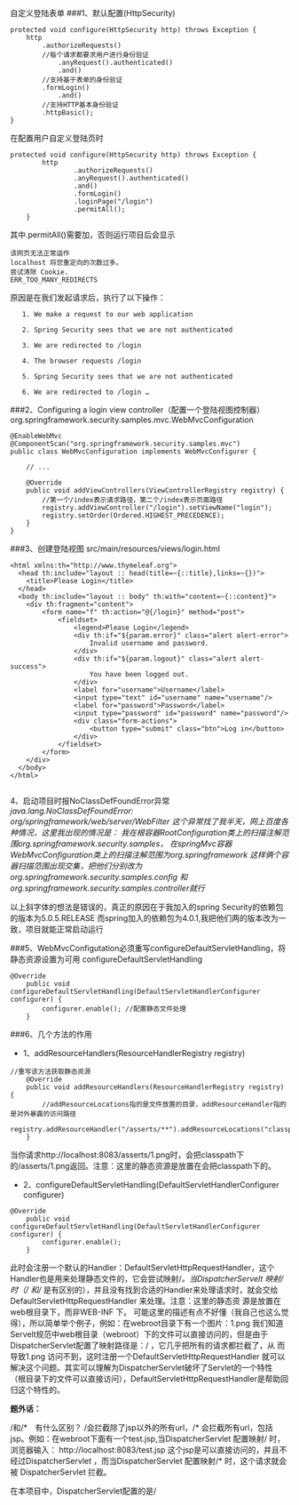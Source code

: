 自定义登陆表单
###1、默认配置(HttpSecurity)
```
protected void configure(HttpSecurity http) throws Exception {
    http
        .authorizeRequests()
        //每个请求都要求用户进行身份验证
            .anyRequest().authenticated() 
            .and()
        //支持基于表单的身份验证
        .formLogin()                      
            .and()
        //支持HTTP基本身份验证
        .httpBasic();                     
}
```
在配置用户自定义登陆页时
```
protected void configure(HttpSecurity http) throws Exception {
        http
                .authorizeRequests()
                .anyRequest().authenticated()
                .and()
                .formLogin()
                .loginPage("/login")
                .permitAll();
    }
```
其中.permitAll()需要加，否则运行项目后会显示
```
该网页无法正常运作
localhost 将您重定向的次数过多。
尝试清除 Cookie.
ERR_TOO_MANY_REDIRECTS
```
原因是在我们发起请求后，执行了以下操作：
```
   1. We make a request to our web application

   2. Spring Security sees that we are not authenticated

   3. We are redirected to /login

   4. The browser requests /login

   5. Spring Security sees that we are not authenticated

   6. We are redirected to /login …​
```
###2、Configuring a login view controller（配置一个登陆视图控制器）
org.springframework.security.samples.mvc.WebMvcConfiguration
```
@EnableWebMvc
@ComponentScan("org.springframework.security.samples.mvc")
public class WebMvcConfiguration implements WebMvcConfigurer {

    // ...

    @Override
    public void addViewControllers(ViewControllerRegistry registry) {
        //第一个/index表示请求路径，第二个/index表示页面路径
        registry.addViewController("/login").setViewName("login");
        registry.setOrder(Ordered.HIGHEST_PRECEDENCE);
    }
}
```
###3、创建登陆视图
src/main/resources/views/login.html
```
<html xmlns:th="http://www.thymeleaf.org">
  <head th:include="layout :: head(title=~{::title},links=~{})">
    <title>Please Login</title>
  </head>
  <body th:include="layout :: body" th:with="content=~{::content}">
    <div th:fragment="content">
        <form name="f" th:action="@{/login}" method="post">               
            <fieldset>
                <legend>Please Login</legend>
                <div th:if="${param.error}" class="alert alert-error">    
                    Invalid username and password.
                </div>
                <div th:if="${param.logout}" class="alert alert-success"> 
                    You have been logged out.
                </div>
                <label for="username">Username</label>
                <input type="text" id="username" name="username"/>        
                <label for="password">Password</label>
                <input type="password" id="password" name="password"/>    
                <div class="form-actions">
                    <button type="submit" class="btn">Log in</button>
                </div>
            </fieldset>
        </form>
    </div>
  </body>
</html>


```

4、启动项目时报NoClassDefFoundError异常
_java.lang.NoClassDefFoundError: org/springframework/web/server/WebFilter
这个异常找了我半天，网上百度各种情况，这里我出现的情况是：
我在根容器RootConfiguration类上的扫描注解范围org.springframework.security.samples，
在springMvc容器WebMvcConfiguration类上的扫描注解范围为org.springframework
这样俩个容器扫描范围出现交集，把他们分别改为org.springframework.security.samples.config
和org.springframework.security.samples.controller就行_

以上斜字体的想法是错误的，真正的原因在于我加入的spring Security的依赖包的版本为5.0.5.RELEASE
而spring加入的依赖包为4.0.1,我把他们两的版本改为一致，项目就能正常启动运行

###5、WebMvcConfigutation必须重写configureDefaultServletHandling，将静态资源设置为可用
configureDefaultServletHandling
```
@Override
    public void configureDefaultServletHandling(DefaultServletHandlerConfigurer configurer) {
        configurer.enable(); //配置静态文件处理
    }
```

###6、几个方法的作用
- 1、addResourceHandlers(ResourceHandlerRegistry registry)
```
//重写该方法获取静态资源
    @Override
    public void addResourceHandlers(ResourceHandlerRegistry registry) {
        //addResourceLocations指的是文件放置的目录，addResourceHandler指的是对外暴露的访问路径
        registry.addResourceHandler("/asserts/**").addResourceLocations("classpath:/asserts/");
    }
```
当你请求http://localhost:8083/asserts/1.png时，会把classpath下的/asserts/1.png返回。注意：这里的静态资源是放置在会把classpath下的。

- 2、configureDefaultServletHandling(DefaultServletHandlerConfigurer configurer)
```
@Override
    public void configureDefaultServletHandling(DefaultServletHandlerConfigurer configurer) {
        configurer.enable();
    }
```

此时会注册一个默认的Handler：DefaultServletHttpRequestHandler，这个Handler也是用来处理静态文件的，它会尝试映射/*。当DispatcherServelt
映射/时（/ 和/* 是有区别的），并且没有找到合适的Handler来处理请求时，就会交给DefaultServletHttpRequestHandler 来处理。注意：这里的静态资
源是放置在web根目录下，而非WEB-INF 下。 可能这里的描述有点不好懂（我自己也这么觉得），所以简单举个例子，例如：在webroot目录下有一个图片：1.png 
我们知道Servelt规范中web根目录（webroot）下的文件可以直接访问的，但是由于DispatcherServlet配置了映射路径是：/ ，它几乎把所有的请求都拦截了，从
而导致1.png 访问不到，这时注册一个DefaultServletHttpRequestHandler 就可以解决这个问题。其实可以理解为DispatcherServlet破坏了Servlet的一个特性
（根目录下的文件可以直接访问），DefaultServletHttpRequestHandler是帮助回归这个特性的。

**题外话：**

/和/*　有什么区别？
/会拦截除了jsp以外的所有url，/* 会拦截所有url，包括jsp。例如：在webroot下面有一个test.jsp,当DispatcherServlet 配置映射/ 时，浏览器输入：
http://localhost:8083/test.jsp 这个jsp是可以直接访问的，并且不经过DispatcherServlet ，而当DispatcherServlet 配置映射/* 时，这个请求就会被
DispatcherServlet 拦截。

在本项目中，DispatcherServlet配置的是/